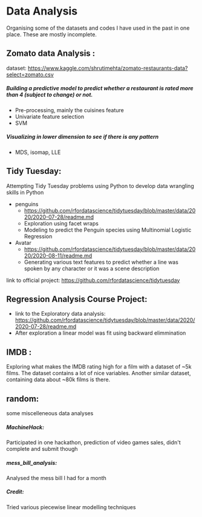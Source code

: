 # Data Analysis

Organising some of the datasets and codes I have used in the past in one place. These are mostly incomplete. 

## __Zomato data Analysis__ : 

dataset: https://www.kaggle.com/shrutimehta/zomato-restaurants-data?select=zomato.csv
##### Building a predictive model to predict whether a restaurant is rated more than 4 (subject to change) or not.
- Pre-processing, mainly the cuisines feature
- Univariate feature selection 
- SVM 
##### Visualizing in lower dimension to see if there is any pattern
- MDS, isomap, LLE

## Tidy Tuesday:
Attempting Tidy Tuesday problems using Python to develop data wrangling skills in Python
- penguins
  - https://github.com/rfordatascience/tidytuesday/blob/master/data/2020/2020-07-28/readme.md
  - Exploration using facet wraps
  - Modeling to predict the Penguin species using Multinomial Logistic Regression
- Avatar
  - https://github.com/rfordatascience/tidytuesday/blob/master/data/2020/2020-08-11/readme.md
  - Generating various text features to predict whether a line was spoken by any character or it was a scene description

link to official project: https://github.com/rfordatascience/tidytuesday

## Regression Analysis Course Project:
- link to the Exploratory data analysis: https://github.com/rfordatascience/tidytuesday/blob/master/data/2020/2020-07-28/readme.md 
- After exploration a linear model was fit using backward elimmination

## __IMDB__ :
Exploring what makes the IMDB rating high for a film with a dataset of ~5k films. The dataset contains a lot of nice variables. Another similar dataset, containing data about ~80k films is there. 

## __random__:
some miscelleneous data analyses
##### MachineHack:
Participated in one hackathon, prediction of video games sales, didn't complete and submit though
##### __mess_bill_analysis__: 
Analysed the mess bill I had for a month
##### __Credit__:  
Tried various piecewise linear modelling techniques 
